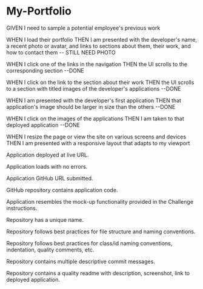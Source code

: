 # My-Portfolio

GIVEN I need to sample a potential employee's previous work

WHEN I load their portfolio
THEN I am presented with the developer's name, a recent photo or avatar, and links to sections about them, their work, and how to contact them -- STILL NEED PHOTO

WHEN I click one of the links in the navigation
THEN the UI scrolls to the corresponding section --DONE

WHEN I click on the link to the section about their work
THEN the UI scrolls to a section with titled images of the developer's applications --DONE

WHEN I am presented with the developer's first application
THEN that application's image should be larger in size than the others --DONE

WHEN I click on the images of the applications
THEN I am taken to that deployed application --DONE

WHEN I resize the page or view the site on various screens and devices
THEN I am presented with a responsive layout that adapts to my viewport

Application deployed at live URL.

Application loads with no errors.

Application GitHub URL submitted.

GitHub repository contains application code.

Application resembles the mock-up functionality provided in the Challenge instructions.

Repository has a unique name.

Repository follows best practices for file structure and naming conventions.

Repository follows best practices for class/id naming conventions, indentation, quality comments, etc.

Repository contains multiple descriptive commit messages.

Repository contains a quality readme with description, screenshot, link to deployed application.

